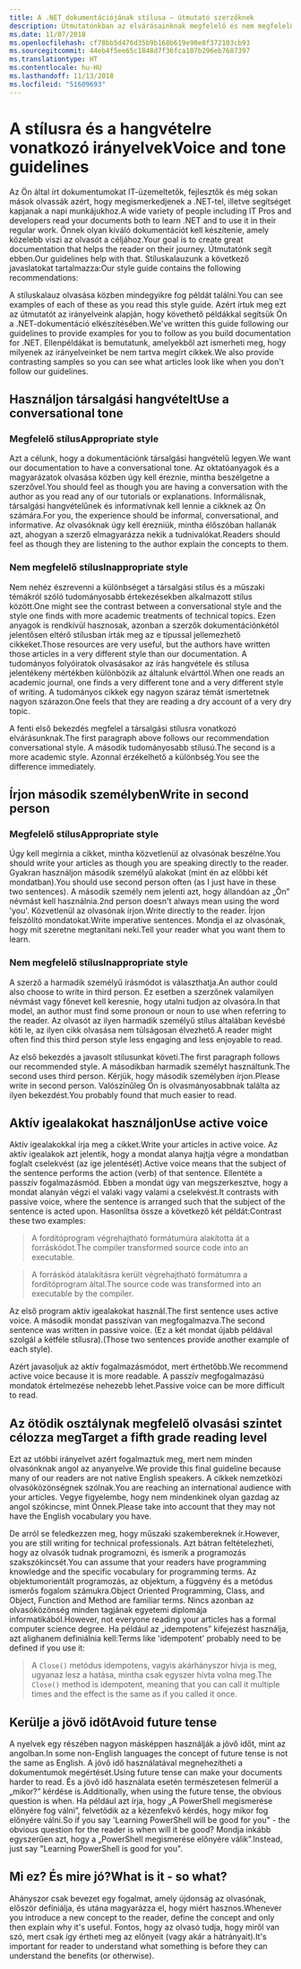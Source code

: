 ```yaml
---
title: A .NET dokumentációjának stílusa – útmutató szerzőknek
description: Útmutatónkban az elvárásainknak megfelelő és nem megfelelő példákból ismerkedhet meg helyes stílussal és hangvétellel.
ms.date: 11/07/2018
ms.openlocfilehash: cf78bb5d476d35b9b168b619e90e8f372103cb93
ms.sourcegitcommit: 44eb4f5ee65c1848d7f36fca107b296eb7687397
ms.translationtype: HT
ms.contentlocale: hu-HU
ms.lasthandoff: 11/13/2018
ms.locfileid: "51609693"
---
```

# <a name="voice-and-tone-guidelines"></a><span data-ttu-id="f1a0b-103">A stílusra és a hangvételre vonatkozó irányelvek</span><span class="sxs-lookup"><span data-stu-id="f1a0b-103">Voice and tone guidelines</span></span>

<span data-ttu-id="f1a0b-104">Az Ön által írt dokumentumokat IT-üzemeltetők, fejlesztők és még sokan mások olvassák azért, hogy megismerkedjenek a .NET-tel, illetve segítséget kapjanak a napi munkájukhoz.</span><span class="sxs-lookup"><span data-stu-id="f1a0b-104">A wide variety of people including IT Pros and developers read your documents both to learn .NET and to use it in their regular work.</span></span> <span data-ttu-id="f1a0b-105">Önnek olyan kiváló dokumentációt kell készítenie, amely közelebb viszi az olvasót a céljához.</span><span class="sxs-lookup"><span data-stu-id="f1a0b-105">Your goal is to create great documentation that helps the reader on their journey.</span></span> <span data-ttu-id="f1a0b-106">Útmutatónk segít ebben.</span><span class="sxs-lookup"><span data-stu-id="f1a0b-106">Our guidelines help with that.</span></span> <span data-ttu-id="f1a0b-107">Stíluskalauzunk a következő javaslatokat tartalmazza:</span><span class="sxs-lookup"><span data-stu-id="f1a0b-107">Our style guide contains the following recommendations:</span></span>

<span data-ttu-id="f1a0b-108">A stíluskalauz olvasása közben mindegyikre fog példát találni.</span><span class="sxs-lookup"><span data-stu-id="f1a0b-108">You can see examples of each of these as you read this style guide.</span></span> <span data-ttu-id="f1a0b-109">Azért írtuk meg ezt az útmutatót az irányelveink alapján, hogy követhető példákkal segítsük Ön a .NET-dokumentáció elkészítésében.</span><span class="sxs-lookup"><span data-stu-id="f1a0b-109">We've written this guide following our guidelines to provide examples for you to follow as you build documentation for .NET.</span></span> <span data-ttu-id="f1a0b-110">Ellenpéldákat is bemutatunk, amelyekből azt ismerheti meg, hogy milyenek az irányelveinket be nem tartva megírt cikkek.</span><span class="sxs-lookup"><span data-stu-id="f1a0b-110">We also provide contrasting samples so you can see what articles look like when you don't follow our guidelines.</span></span>

## <a name="use-a-conversational-tone"></a><span data-ttu-id="f1a0b-111">Használjon társalgási hangvételt</span><span class="sxs-lookup"><span data-stu-id="f1a0b-111">Use a conversational tone</span></span>

### <a name="appropriate-style"></a><span data-ttu-id="f1a0b-112">Megfelelő stílus</span><span class="sxs-lookup"><span data-stu-id="f1a0b-112">Appropriate style</span></span>

<span data-ttu-id="f1a0b-113">Azt a célunk, hogy a dokumentációnk társalgási hangvételű legyen.</span><span class="sxs-lookup"><span data-stu-id="f1a0b-113">We want our documentation to have a conversational tone.</span></span> <span data-ttu-id="f1a0b-114">Az oktatóanyagok és a magyarázatok olvasása közben úgy kell éreznie, mintha beszélgetne a szerzővel.</span><span class="sxs-lookup"><span data-stu-id="f1a0b-114">You should feel as though you are having a conversation with the author as you read any of our tutorials or explanations.</span></span> <span data-ttu-id="f1a0b-115">Informálisnak, társalgási hangvételűnek és informatívnak kell lennie a cikknek az Ön számára.</span><span class="sxs-lookup"><span data-stu-id="f1a0b-115">For you, the experience should be informal, conversational, and informative.</span></span> <span data-ttu-id="f1a0b-116">Az olvasóknak úgy kell érezniük, mintha élőszóban hallanák azt, ahogyan a szerző elmagyarázza nekik a tudnivalókat.</span><span class="sxs-lookup"><span data-stu-id="f1a0b-116">Readers should feel as though they are listening to the author explain the concepts to them.</span></span>

### <a name="inappropriate-style"></a><span data-ttu-id="f1a0b-117">Nem megfelelő stílus</span><span class="sxs-lookup"><span data-stu-id="f1a0b-117">Inappropriate style</span></span>

<span data-ttu-id="f1a0b-118">Nem nehéz észrevenni a különbséget a társalgási stílus és a műszaki témákról szóló tudományosabb értekezésekben alkalmazott stílus között.</span><span class="sxs-lookup"><span data-stu-id="f1a0b-118">One might see the contrast between a conversational style and the style one finds with more academic treatments of technical topics.</span></span> <span data-ttu-id="f1a0b-119">Ezen anyagok is rendkívül hasznosak, azonban a szerzők dokumentációnkétól jelentősen eltérő stílusban írták meg az e típussal jellemezhető cikkeket.</span><span class="sxs-lookup"><span data-stu-id="f1a0b-119">Those resources are very useful, but the authors have written those articles in a very different style than our documentation.</span></span> <span data-ttu-id="f1a0b-120">A tudományos folyóiratok olvasásakor az írás hangvétele és stílusa jelentékeny mértékben különbözik az általunk elvárttól.</span><span class="sxs-lookup"><span data-stu-id="f1a0b-120">When one reads an academic journal, one finds a very different tone and a very different style of writing.</span></span> <span data-ttu-id="f1a0b-121">A tudományos cikkek egy nagyon száraz témát ismertetnek nagyon szárazon.</span><span class="sxs-lookup"><span data-stu-id="f1a0b-121">One feels that they are reading a dry account of a very dry topic.</span></span>  

<span data-ttu-id="f1a0b-122">A fenti első bekezdés megfelel a társalgási stílusra vonatkozó elvárásunknak.</span><span class="sxs-lookup"><span data-stu-id="f1a0b-122">The first paragraph above follows our recommendation conversational style.</span></span> <span data-ttu-id="f1a0b-123">A második tudományosabb stílusú.</span><span class="sxs-lookup"><span data-stu-id="f1a0b-123">The second is a more academic style.</span></span> <span data-ttu-id="f1a0b-124">Azonnal érzékelhető a különbség.</span><span class="sxs-lookup"><span data-stu-id="f1a0b-124">You see the difference immediately.</span></span> 

## <a name="write-in-second-person"></a><span data-ttu-id="f1a0b-125">Írjon második személyben</span><span class="sxs-lookup"><span data-stu-id="f1a0b-125">Write in second person</span></span>

### <a name="appropriate-style"></a><span data-ttu-id="f1a0b-126">Megfelelő stílus</span><span class="sxs-lookup"><span data-stu-id="f1a0b-126">Appropriate style</span></span>

<span data-ttu-id="f1a0b-127">Úgy kell megírnia a cikket, mintha közvetlenül az olvasónak beszélne.</span><span class="sxs-lookup"><span data-stu-id="f1a0b-127">You should write your articles as though you are speaking directly to the reader.</span></span> <span data-ttu-id="f1a0b-128">Gyakran használjon második személyű alakokat (mint én az előbbi két mondatban).</span><span class="sxs-lookup"><span data-stu-id="f1a0b-128">You should use second person often (as I just have in these two sentences).</span></span> <span data-ttu-id="f1a0b-129">A második személy nem jelenti azt, hogy állandóan az „Ön” névmást kell használnia.</span><span class="sxs-lookup"><span data-stu-id="f1a0b-129">2nd person doesn't always mean using the word 'you'.</span></span> <span data-ttu-id="f1a0b-130">Közvetlenül az olvasónak írjon.</span><span class="sxs-lookup"><span data-stu-id="f1a0b-130">Write directly to the reader.</span></span> <span data-ttu-id="f1a0b-131">Írjon felszólító mondatokat.</span><span class="sxs-lookup"><span data-stu-id="f1a0b-131">Write imperative sentences.</span></span> <span data-ttu-id="f1a0b-132">Mondja el az olvasónak, hogy mit szeretne megtanítani neki.</span><span class="sxs-lookup"><span data-stu-id="f1a0b-132">Tell your reader what you want them to learn.</span></span>

### <a name="inappropriate-style"></a><span data-ttu-id="f1a0b-133">Nem megfelelő stílus</span><span class="sxs-lookup"><span data-stu-id="f1a0b-133">Inappropriate style</span></span>

<span data-ttu-id="f1a0b-134">A szerző a harmadik személyű írásmódot is választhatja.</span><span class="sxs-lookup"><span data-stu-id="f1a0b-134">An author could also choose to write in third person.</span></span> <span data-ttu-id="f1a0b-135">Ez esetben a szerzőnek valamilyen névmást vagy főnevet kell keresnie, hogy utalni tudjon az olvasóra.</span><span class="sxs-lookup"><span data-stu-id="f1a0b-135">In that model, an author must find some pronoun or noun to use when referring to the reader.</span></span> <span data-ttu-id="f1a0b-136">Az olvasót az ilyen harmadik személyű stílus általában kevésbé köti le, az ilyen cikk olvasása nem túlságosan élvezhető.</span><span class="sxs-lookup"><span data-stu-id="f1a0b-136">A reader might often find this third person style less engaging and less enjoyable to read.</span></span>

<span data-ttu-id="f1a0b-137">Az első bekezdés a javasolt stílusunkat követi.</span><span class="sxs-lookup"><span data-stu-id="f1a0b-137">The first paragraph follows our recommended style.</span></span> <span data-ttu-id="f1a0b-138">A másodikban harmadik személyt használtunk.</span><span class="sxs-lookup"><span data-stu-id="f1a0b-138">The second uses third person.</span></span> <span data-ttu-id="f1a0b-139">Kérjük, hogy második személyben írjon.</span><span class="sxs-lookup"><span data-stu-id="f1a0b-139">Please write in second person.</span></span> <span data-ttu-id="f1a0b-140">Valószínűleg Ön is olvasmányosabbnak találta az ilyen bekezdést.</span><span class="sxs-lookup"><span data-stu-id="f1a0b-140">You probably found that much easier to read.</span></span>

## <a name="use-active-voice"></a><span data-ttu-id="f1a0b-141">Aktív igealakokat használjon</span><span class="sxs-lookup"><span data-stu-id="f1a0b-141">Use active voice</span></span>

<span data-ttu-id="f1a0b-142">Aktív igealakokkal írja meg a cikket.</span><span class="sxs-lookup"><span data-stu-id="f1a0b-142">Write your articles in active voice.</span></span> <span data-ttu-id="f1a0b-143">Az aktív igealakok azt jelentik, hogy a mondat alanya hajtja végre a mondatban foglalt cselekvést (az ige jelentését).</span><span class="sxs-lookup"><span data-stu-id="f1a0b-143">Active voice means that the subject of the sentence performs the action (verb) of that sentence.</span></span> <span data-ttu-id="f1a0b-144">Ellentéte a passzív fogalmazásmód. Ebben a mondat úgy van megszerkesztve, hogy a mondat alanyán végzi el valaki vagy valami a cselekvést.</span><span class="sxs-lookup"><span data-stu-id="f1a0b-144">It contrasts with passive voice, where the sentence is arranged such that the subject of the sentence is acted upon.</span></span> <span data-ttu-id="f1a0b-145">Hasonlítsa össze a következő két példát:</span><span class="sxs-lookup"><span data-stu-id="f1a0b-145">Contrast these two examples:</span></span>

><span data-ttu-id="f1a0b-146">A fordítóprogram végrehajtható formátumúra alakította át a forráskódot.</span><span class="sxs-lookup"><span data-stu-id="f1a0b-146">The compiler transformed source code into an executable.</span></span>

><span data-ttu-id="f1a0b-147">A forráskód átalakításra került végrehajtható formátumra a fordítóprogram által.</span><span class="sxs-lookup"><span data-stu-id="f1a0b-147">The source code was transformed into an executable by the compiler.</span></span>

<span data-ttu-id="f1a0b-148">Az első program aktív igealakokat használ.</span><span class="sxs-lookup"><span data-stu-id="f1a0b-148">The first sentence uses active voice.</span></span> <span data-ttu-id="f1a0b-149">A második mondat passzívan van megfogalmazva.</span><span class="sxs-lookup"><span data-stu-id="f1a0b-149">The second sentence was written in passive voice.</span></span> <span data-ttu-id="f1a0b-150">(Ez a két mondat újabb példával szolgál a kétféle stílusra).</span><span class="sxs-lookup"><span data-stu-id="f1a0b-150">(Those two sentences provide another example of each style).</span></span>

<span data-ttu-id="f1a0b-151">Azért javasoljuk az aktív fogalmazásmódot, mert érthetőbb.</span><span class="sxs-lookup"><span data-stu-id="f1a0b-151">We recommend active voice because it is more readable.</span></span> <span data-ttu-id="f1a0b-152">A passzív megfogalmazású mondatok értelmezése nehezebb lehet.</span><span class="sxs-lookup"><span data-stu-id="f1a0b-152">Passive voice can be more difficult to read.</span></span>

## <a name="target-a-fifth-grade-reading-level"></a><span data-ttu-id="f1a0b-153">Az ötödik osztálynak megfelelő olvasási szintet célozza meg</span><span class="sxs-lookup"><span data-stu-id="f1a0b-153">Target a fifth grade reading level</span></span>

<span data-ttu-id="f1a0b-154">Ezt az utóbbi irányelvet azért fogalmaztuk meg, mert nem minden olvasónknak angol az anyanyelve.</span><span class="sxs-lookup"><span data-stu-id="f1a0b-154">We provide this final guideline because many of our readers are not native English speakers.</span></span> <span data-ttu-id="f1a0b-155">A cikkek nemzetközi olvasóközönségnek szólnak.</span><span class="sxs-lookup"><span data-stu-id="f1a0b-155">You are reaching an international audience with your articles.</span></span> <span data-ttu-id="f1a0b-156">Vegye figyelembe, hogy nem mindenkinek olyan gazdag az angol szókincse, mint Önnek.</span><span class="sxs-lookup"><span data-stu-id="f1a0b-156">Please take into account that they may not have the English vocabulary you have.</span></span>

<span data-ttu-id="f1a0b-157">De arról se feledkezzen meg, hogy műszaki szakembereknek ír.</span><span class="sxs-lookup"><span data-stu-id="f1a0b-157">However, you are still writing for technical professionals.</span></span> <span data-ttu-id="f1a0b-158">Azt bátran feltételezheti, hogy az olvasók tudnak programozni, és ismerik a programozás szakszókincsét.</span><span class="sxs-lookup"><span data-stu-id="f1a0b-158">You can assume that your readers have programming knowledge and the specific vocabulary for programming terms.</span></span> <span data-ttu-id="f1a0b-159">Az objektumorientált programozás, az objektum, a függvény és a metódus ismerős fogalom számukra.</span><span class="sxs-lookup"><span data-stu-id="f1a0b-159">Object Oriented Programming, Class, and Object, Function and Method are familiar terms.</span></span> <span data-ttu-id="f1a0b-160">Nincs azonban az olvasóközönség minden tagjának egyetemi diplomája informatikából.</span><span class="sxs-lookup"><span data-stu-id="f1a0b-160">However, not everyone reading your articles has a formal computer science degree.</span></span> <span data-ttu-id="f1a0b-161">Ha például az „idempotens” kifejezést használja, azt alighanem definiálnia kell:</span><span class="sxs-lookup"><span data-stu-id="f1a0b-161">Terms like 'idempotent' probably need to be defined if you use it:</span></span>

><span data-ttu-id="f1a0b-162">A `Close()` metódus idempotens, vagyis akárhányszor hívja is meg, ugyanaz lesz a hatása, mintha csak egyszer hívta volna meg.</span><span class="sxs-lookup"><span data-stu-id="f1a0b-162">The `Close()` method is idempotent, meaning that you can call it multiple times and the effect is the same as if you called it once.</span></span>

## <a name="avoid-future-tense"></a><span data-ttu-id="f1a0b-163">Kerülje a jövő időt</span><span class="sxs-lookup"><span data-stu-id="f1a0b-163">Avoid future tense</span></span>

<span data-ttu-id="f1a0b-164">A nyelvek egy részében nagyon másképpen használják a jövő időt, mint az angolban.</span><span class="sxs-lookup"><span data-stu-id="f1a0b-164">In some non-English languages the concept of future tense is not the same as English.</span></span> <span data-ttu-id="f1a0b-165">A jövő idő használatával megnehezítheti a dokumentumok megértését.</span><span class="sxs-lookup"><span data-stu-id="f1a0b-165">Using future tense can make your documents harder to read.</span></span> <span data-ttu-id="f1a0b-166">És a jövő idő használata esetén természetesen felmerül a „mikor?” kérdése is.</span><span class="sxs-lookup"><span data-stu-id="f1a0b-166">Additionally, when using the future tense, the obvious question is when.</span></span> <span data-ttu-id="f1a0b-167">Ha például azt írja, hogy „A PowerShell megismerése előnyére fog válni”, felvetődik az a kézenfekvő kérdés, hogy mikor fog előnyére válni.</span><span class="sxs-lookup"><span data-stu-id="f1a0b-167">So if you say 'Learning PowerShell will be good for you" - the obvious question for the reader is when will it be good?</span></span> <span data-ttu-id="f1a0b-168">Mondja inkább egyszerűen azt, hogy a „PowerShell megismerése előnyére válik”.</span><span class="sxs-lookup"><span data-stu-id="f1a0b-168">Instead, just say "Learning PowerShell is good for you".</span></span>

## <a name="what-is-it---so-what"></a><span data-ttu-id="f1a0b-169">Mi ez? És mire jó?</span><span class="sxs-lookup"><span data-stu-id="f1a0b-169">What is it - so what?</span></span>

<span data-ttu-id="f1a0b-170">Ahányszor csak bevezet egy fogalmat, amely újdonság az olvasónak, először definiálja, és utána magyarázza el, hogy miért hasznos.</span><span class="sxs-lookup"><span data-stu-id="f1a0b-170">Whenever you introduce a new concept to the reader, define the concept and only then explain why it's useful.</span></span> <span data-ttu-id="f1a0b-171">Fontos, hogy az olvasó tudja, hogy miről van szó, mert csak így értheti meg az előnyeit (vagy akár a hátrányait).</span><span class="sxs-lookup"><span data-stu-id="f1a0b-171">It's important for reader to understand what something is before they can understand the benefits (or otherwise).</span></span>
